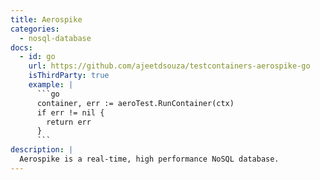 ```yaml
---
title: Aerospike
categories:
  - nosql-database
docs:
  - id: go
    url: https://github.com/ajeetdsouza/testcontainers-aerospike-go
    isThirdParty: true
    example: |
      ```go
      container, err := aeroTest.RunContainer(ctx)
      if err != nil {
        return err
      }
      ```
description: |
  Aerospike is a real-time, high performance NoSQL database.
---
```

